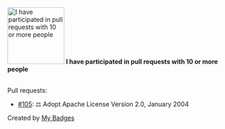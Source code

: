 <img src="https://my-badges.github.io/my-badges/pr-collaboration-10.png" alt="I have participated in pull requests with 10 or more people" title="I have participated in pull requests with 10 or more people" width="128">
<strong>I have participated in pull requests with 10 or more people</strong>
<br><br>

Pull requests:

- <a href="https://github.com/axone-protocol/axoned/pull/105">#105</a>: ⚖️ Adopt Apache License Version 2.0, January 2004


Created by <a href="https://github.com/my-badges/my-badges">My Badges</a>